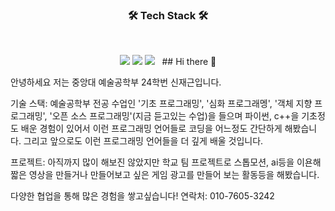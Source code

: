 <h3 align="center"><b>🛠 Tech Stack 🛠</b></h3>
</br>
<p align="center">
<img src="https://img.shields.io/badge/표시할이름-색상?style=for-the-badge&logo=기술스택아이콘&logoColor=white">
<img src="https://img.shields.io/badge/Python-3776AB?style=for-the-badge&logo=Python&logoColor=white">
<img src="https://img.shields.io/badge/c++-00599C?style=flat-square&logo=c%2B%2B&logoColor=white"/></a> &nbsp 
## Hi there 👋

안녕하세요 저는 중앙대 예술공학부 24학번 신재근입니다.


기술 스택: 예술공학부 전공 수업인 '기초 프로그래밍', '심화 프로그래멩', '객체 지향 프로그래밍', '오픈 소스 프로그래밍'(지금 듣고있는 수업)을 들으며 파이썬, c++을 기초정도 배운 경험이 있어서 이런 프로그래밍 언어들로 코딩을 어느정도 간단하게 해봤습니다. 그리고 앞으로도 이런 프로그래밍 언어들을 더 깊게 배울 것입니다.

프로젝트: 아직까지 많이 해보진 않았지만 학교 팀 프로젝트로 스톱모션, ai등을 이욘해 짧은 영상을 만들거나 만들어보고 싶은 게임 광고를 만들어 보는 활동등을 해봤습니다.

다양한 협업을 통해 많은 경험을 쌓고싶습니다!
연락처: 010-7605-3242
